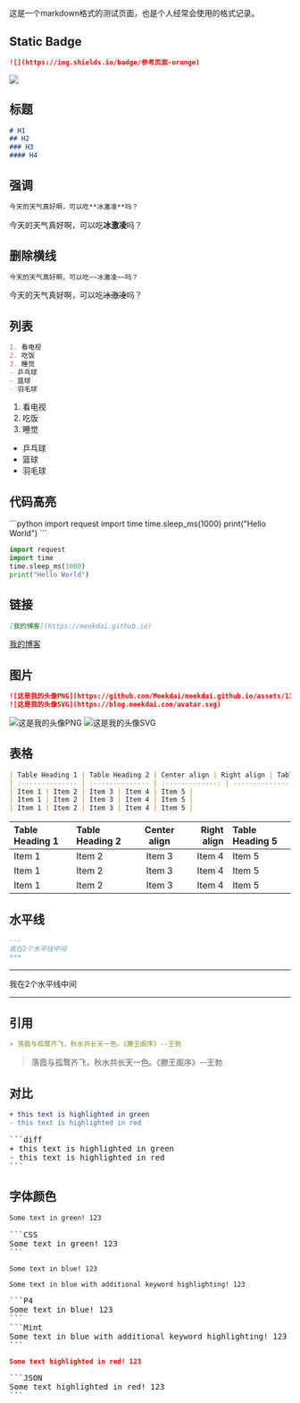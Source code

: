 这是一个markdown格式的测试页面，也是个人经常会使用的格式记录。
## Static Badge
```markdown
![](https://img.shields.io/badge/参考页面-orange)
```
![](https://img.shields.io/badge/参考页面-orange)
## 标题
```markdown
# H1
## H2
### H3
#### H4
```
## 强调
```markdown
今天的天气真好啊，可以吃**冰激凌**吗？
```
今天的天气真好啊，可以吃**冰激凌**吗？
## 删除横线
```markdown
今天的天气真好啊，可以吃~~冰激凌~~吗？
```
今天的天气真好啊，可以吃~~冰激凌~~吗？
## 列表
```markdown
1. 看电视
2. 吃饭
3. 睡觉
- 乒乓球
- 篮球
- 羽毛球
```
1. 看电视
2. 吃饭
3. 睡觉
- 乒乓球
- 篮球
- 羽毛球
## 代码高亮
\`\`\`python
import request
import time
time.sleep_ms(1000)
print("Hello World")
\`\`\`
```python
import request
import time
time.sleep_ms(1000)
print("Hello World")
```
## 链接
```markdown
[我的博客](https://meekdai.github.io)
```
[我的博客](https://meekdai.github.io)
## 图片
```markdown
![这是我的头像PNG](https://github.com/Meekdai/meekdai.github.io/assets/11755104/e4da3470-d4b1-4cc7-9d84-f7da69f90a76)
![这是我的头像SVG](https://blog.meekdai.com/avatar.svg)
```
![这是我的头像PNG](https://github.com/Meekdai/meekdai.github.io/assets/11755104/e4da3470-d4b1-4cc7-9d84-f7da69f90a76)
![这是我的头像SVG](https://blog.meekdai.com/avatar.svg)
## 表格
```markdown
| Table Heading 1 | Table Heading 2 | Center align | Right align | Table Heading 5 |
| :-------------- | :-------------- | :-------------: | --------------: | :-------------- |
| Item 1 | Item 2 | Item 3 | Item 4 | Item 5 |
| Item 1 | Item 2 | Item 3 | Item 4 | Item 5 |
| Item 1 | Item 2 | Item 3 | Item 4 | Item 5 |
```
| Table Heading 1 | Table Heading 2 | Center align | Right align | Table Heading 5 |
| :-------------- | :-------------- | :-------------: | --------------: | :-------------- |
| Item 1 | Item 2 | Item 3 | Item 4 | Item 5 |
| Item 1 | Item 2 | Item 3 | Item 4 | Item 5 |
| Item 1 | Item 2 | Item 3 | Item 4 | Item 5 |
## 水平线
```markdown
---
我在2个水平线中间
***
```
---
我在2个水平线中间
***
## 引用
```markdown
> 落霞与孤鹜齐飞，秋水共长天一色。《滕王阁序》--王勃
```
> 落霞与孤鹜齐飞，秋水共长天一色。《滕王阁序》--王勃
## 对比
```diff
+ this text is highlighted in green
- this text is highlighted in red
```
<pre>
```diff
+ this text is highlighted in green
- this text is highlighted in red
```
</pre>
## 字体颜色
```CSS
Some text in green! 123
```
<pre>
```CSS
Some text in green! 123
```
</pre>
```P4
Some text in blue! 123
```
```Mint
Some text in blue with additional keyword highlighting! 123
```
<pre>
```P4
Some text in blue! 123
```
```Mint
Some text in blue with additional keyword highlighting! 123
```
</pre>
```JSON
Some text highlighted in red! 123
```
<pre>
```JSON
Some text highlighted in red! 123
```
</pre>


<!-- ##{"script":"<script src='https://blog.meekdai.com/assets/GmeekTOC.js'></script>"}## -->